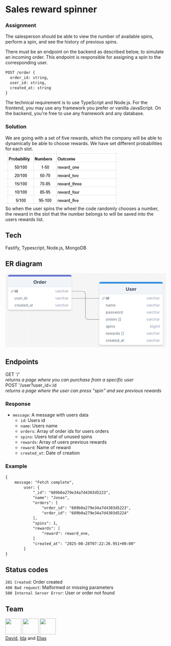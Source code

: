 # Sales reward spinner

### Assignment
The salesperson should be able to view the number of available spins, perform a spin, and see the history of previous spins.

There must be an endpoint on the backend as described below, to simulate an incoming order.
This endpoint is responsible for assigning a spin to the corresponding user.
```
POST /order {
  order_id: string,
  user_id: string,
  created_at: string
}
```
The technical requirement is to use TypeScript and Node.js.
For the frontend, you may use any framework you prefer or vanilla JavaScript.
On the backend, you're free to use any framework and any database.

### Solution
We are going with a set of five rewards, which the company will be able to dynamically be able to choose rewards. We have set different probabilities for each slot.  
![probability vs outcome table](image-1.png)  
So when the user spins the wheel the code randomly chooses a number, the reward in the slot that the number belongs to will be saved into the users rewards list. 

## Tech
Fastify, Typescript, Node.js, MongoDB

## ER diagram 
![er-diagram](image-2.png)

## Endpoints
GET '/'  
_returns a page where you can purchase from a specific user_  
POST '/user?user_id=:id  
_returns a page where the user can press "spin" and see previous rewards_  

### Response
- ```message```: A message with users data
    + ```id```: Users id
    + ```name```: Users name
    + ```orders```: Array of order ids for users orders
    + ```spins```: Users total of unused spins
    + ```rewards```: Array of users previous rewards
    + ```reward```: Name of reward
    + ```created_at```: Date of creation

### Example
```
{
    message: "Fetch complete",
        user: {
            "_id": "689b0a279e34a7d4303d5223",
            "name": "Jonas",
            "orders": [
                "order_id": "689b0a279e34a7d4303d5223",
                "order_id": "689b0a279e34a7d4303d5224"
            ],
            "spins": 1,
            "rewards": [
                "reward": reward_one,
            ]
            "created_at": "2025-08-28T07:22:26.951+00:00"
        }
}
```
## Status codes
```201 Created```: Order created  
```400 Bad request```: Malformed or missing parameters  
```500 Internal Server Error```: User or order not found  


## Team
<img src="https://avatars.githubusercontent.com/u/117070056?v=4" width="50" height="50">   <img src="https://avatars.githubusercontent.com/u/180587803?v=4" width="50" height="50">  <img src="https://avatars.githubusercontent.com/u/180266163?v=4" width="50" height="50">   
[David](https://github.com/DavidDyberg), [Ida](https://github.com/Chokladglasyr) and [Elias](https://github.com/Elias-Larsson)
